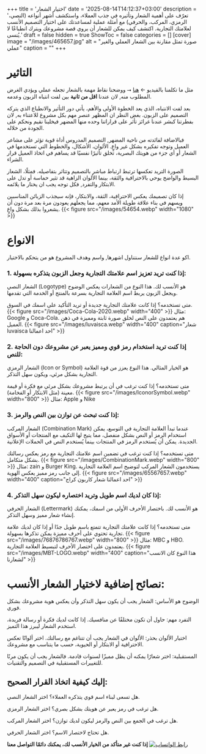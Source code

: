 +++
title = 'اختيار الشعار'
date = '2025-08-14T14:12:37+03:00'
description = 'تعرّف على أهمية الشعار وتأثيره في جذب العملاء، واستكشف أشهر أنواعه (النصي، الرمزي، المركب، والحرفي) مع أمثلة عملية لمساعدتك على اختيار التصميم الأنسب لعلامتك التجارية. اكتشف كيف يمكن للشعار أن يروي قصة مشروعك ويترك انطباعًا لا يُنسى.'
draft = false
hidden = true
ShowToc = false
categories = []
[cover]
    image = "/images/465657.jpg"
    alt = "صورة تمثل مقارنة بين الشعار العملي والغير عملي"
    caption = ""
+++
# التاثير
مثل ما تكلمنا بالفيديو ← [هنا](https://www.instagram.com/reel/DNfYCm4MzCv/) ⭢ ووضحنا نقاط مهمة بالشعار تجعله عملي ويؤدي الغرض المطلوب منه, لان عندنا **اقل من ثانية** بين لفت انتباه الزبون وعدمه.

بعد لفت الانتباه، الذي يعد الخطوة الأولى والأهم، يأتي دور التأثير والانطباع الذي يتركه التصميم على الزبون. بغض النظر ان المظهر عنصر مهم بكل مشروع للاعتناء به, لان بفطرتنا كبشر عندنا غرائز تأثر على قراراتنا وحده منها المضهر فيخلينا نقيم ونحكم على الجودة من خلاله.

فبالاضافة لفائدته من ناحية المضهر, التصميم المدروس أداة قوية تؤثر على مشاعر العميل وتوجه تفكيره بشكل غير واعٍ. الألوان، الأشكال، والخطوط التي تستخدمها في الشعار أو أي جزء من هويتك البصرية، تخلق تأثيرًا نفسيًا قد يساهم في اتخاذ العميل قرار الشراء.

الصورة التريد تعكسها ترتبط ارتباط مباشر بالتصميم وتتاثر بتفاصيله. فمثلًا، الشعار البسيط والواضح يوحي بالاحترافية والثقة، بينما الألوان الزاهية قد تثير حماسة أو تدل على الابتكار والتفرد, فكل توجه يجب ان يختار ما يلائمه.

إذا كان تصميمك يعكس الاحترافية، الثقة، والابتكار، فإنه سيجذب الزبائن المناسبين ويسهم في بناء علاقة طويلة الأمد معهم، مما يجعلهم يعودون مرة بعد مرة دون أن يشعروا بذلك بشكل واعٍ.
{{< figure src="/images/54654.webp" width="1080" >}} 
# الانواع

اكو عدة انواع للشعار سنتناول اشهرها, واسم وهدف المشروع هو من يتحكم بالاختيار.

### 1. إذا كنت تريد تعزيز اسم علامتك التجارية وجعل الزبون يتذكره بسهولة:

الشعار النصي (Logotype) هو الأنسب لك. هذا النوع من الشعارات يعكس الوضوح ويجعل الزبون يربط اسم العلامة التجارية بسرعة بالمنتج أو الخدمة التي تقدمها.

متى تستخدمه؟ إذا كانت علامتك التجارية جديدة أو تريد التأكيد على اسمك في السوق.
{{< figure src="/images/Coca-Cola-2020.webp" width="400" >}} 
مثال: Google و Coca-Cola. هم يعتمدون على النص لخلق صورة ثابتة ومميزة في ذهن العميل.
{{< figure src="/images/luvaisca.webp" width="400" caption="شعار luvaisca احد اعمالنا" >}}

### 2. إذا كنت تريد استخدام رمز قوي ومميز يعبر عن مشروعك دون الحاجة للنص:

الشعار الرمزي (Icon or Symbol) هو الخيار المثالي. هذا النوع يعزز من قوة العلامة التجارية بشكل مرئي، ويكون سهل التذكر.

متى تستخدمه؟ إذا كنت ترغب في أن يرتبط مشروعك بشكل مرئي مع فكرة أو قيمة معينة (مثل الابتكار أو الفخامة).
{{< figure src="/images/IconorSymbol.webp" width="800" >}} 
مثال: Apple و Nike

### 3. إذا كنت تبحث عن توازن بين النص والرمز:

الشعار المركب (Combination Mark) عندما تبدأ العلامة التجارية في التوسع، يمكن استخدام الرمز أو النص بشكل منفصل، مما يتيح لها التكيف مع المنتجات أو الأسواق الجديدة. يمكن أن يُستخدم الرمز في المنتجات بينما يُستخدم النص في الحملات الإعلانية.

متى تستخدمه؟ إذا كنت ترغب في تضمين اسم علامتك التجارية مع رمز يعكس رسالتك بشكل متكامل.
{{< figure src="/images/CombinationMark.webp" width="800" >}} 
مثال: zain و Burger King. يستخدمون الشعار المركب لتوضيح اسم العلامة التجارية إلى جانب رمز مميز يعكس الهوية.
{{< figure src="/images/65567657.webp" width="400" caption="احد اعمالنا شعار كاربون كراج" >}}

### 4. إذا كان لديك اسم طويل وتريد اختصاره ليكون سهل التذكر:

الشعار الحرفي (Lettermark) هو الأنسب لك. باختصار الأحرف الأولى من اسمك، يمكنك إنشاء شعار مميز وسهل التذكر.

متى تستخدمه؟ إذا كانت علامتك التجارية تتمتع باسم طويل جدًا أو إذا كان لديك علامة تجارية تحتوي على أحرف مميزة يمكن تذكرها بسهولة.
{{< figure src="/images/76876786767.webp" width="800" >}} 
مثال: MBC و HBO. يعتمدون على اختصار الأحرف لتبسيط العلامة التجارية.
{{< figure src="/images/MBT-LOGO.webp" width="400" caption="هذا النوع كان الانسب لشعارنا" >}}

# نصائح إضافية لاختيار الشعار الأنسب:

الوضوح هو الأساس: الشعار يجب أن يكون سهل التذكر وأن يعكس هوية مشروعك بشكل فوري.

التفرد مهم: حاول أن تكون مختلفًا عن منافسيك. إذا كانت لديك فكرة أو رسالة فريدة، استخدم الشعار ليبرز هذا التميز.

اختيار الألوان بحذر: الألوان في الشعار يجب أن تتناغم مع رسالتك. اختر ألوانًا تعكس الاحترافية أو الابتكار أو الحيوية، حسب ما يتناسب مع مشروعك.

المستقبلية: اختر شعارًا يمكنه أن يظل مميزًا لسنوات قادمة. فالشعار يجب أن يكون مرنًا للتغييرات المستقبلية في التصميم والتقنيات.

## إليك كيفية اتخاذ القرار الصحيح:

هل تسعى لبناء اسم قوي يتذكره العملاء؟ اختر الشعار النصي.

هل ترغب في رمز يعبر عن هويتك بشكل بصري؟ اختر الشعار الرمزي.

هل ترغب في الجمع بين النص والرمز ليكون لديك توازن؟ اختر الشعار المركب.

هل تحتاج لاختصار الاسم؟ اختر الشعار الحرفي.

**إذا كنت غير متأكد من الخيار الأنسب لك، يمكنك دائمًا التواصل معنا**
[![رابط الواتساب](/images/social-media.webp)](home/)
